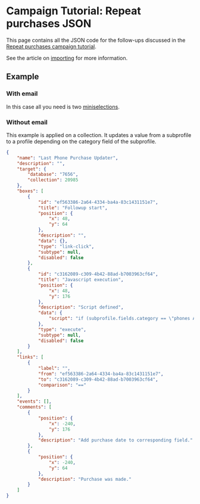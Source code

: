 # Campaign Tutorial: Repeat purchases JSON

This page contains all the JSON code for the follow-ups discussed in the 
[Repeat purchases campaign tutorial](./campaign-tutorial-repeat-purchase). 

See the article on [importing](./followups-importing-exporting) for more 
information.

## Example

### With email

In this case all you need is two [miniselections](./selections-introduction).

### Without email

This example is applied on a collection. It updates a value from a subprofile 
to a profile depending on the category field of the subprofile.

```json
{
    "name": "Last Phone Purchase Updater",
    "description": "",
    "target": {
        "database": "7656",
        "collection": 20985
    },
    "boxes": [
        {
            "id": "ef563386-2a64-4334-ba4a-83c1431151e7",
            "title": "Followup start",
            "position": {
                "x": 48,
                "y": 64
            },
            "description": "",
            "data": {},
            "type": "link-click",
            "subtype": null,
            "disabled": false
        },
        {
            "id": "c3162089-c309-4b42-88ad-b7003963cf64",
            "title": "Javascript execution",
            "position": {
                "x": 48,
                "y": 176
            },
            "description": "Script defined",
            "data": {
                "script": "if (subprofile.fields.category == \"phones A\") profile.fields.last_phone_a = subprofile.fields.purchase_date;\nelse if (subprofile.fields.category == \"phones B\") profile.fields.last_phone_b = subprofile.fields.purchase_date;"
            },
            "type": "execute",
            "subtype": null,
            "disabled": false
        }
    ],
    "links": [
        {
            "label": "",
            "from": "ef563386-2a64-4334-ba4a-83c1431151e7",
            "to": "c3162089-c309-4b42-88ad-b7003963cf64",
            "comparison": "=="
        }
    ],
    "events": [],
    "comments": [
        {
            "position": {
                "x": -240,
                "y": 176
            },
            "description": "Add purchase date to corresponding field."
        },
        {
            "position": {
                "x": -240,
                "y": 64
            },
            "description": "Purchase was made."
        }
    ]
}
```
